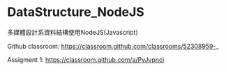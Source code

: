# DataStructure_NodeJS
多媒體設計系資料結構使用NodeJS(Javascript)

Github classroom: https://classroom.github.com/classrooms/52308959-_

Assigment 1: https://classroom.github.com/a/PvJvpnci